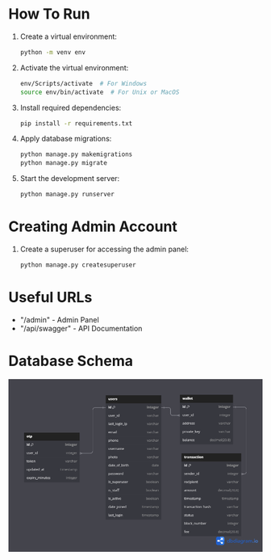
# How To Run

1. Create a virtual environment:
   ```bash
   python -m venv env
   ```

2. Activate the virtual environment:
   ```bash
   env/Scripts/activate  # For Windows
   source env/bin/activate  # For Unix or MacOS
   ```

3. Install required dependencies:
   ```bash
   pip install -r requirements.txt
   ```

4. Apply database migrations:
   ```bash
   python manage.py makemigrations
   python manage.py migrate
   ```

5. Start the development server:
   ```bash
   python manage.py runserver
   ```

# Creating Admin Account

1. Create a superuser for accessing the admin panel:
   ```bash
   python manage.py createsuperuser
   ```

# Useful URLs

- "/admin" - Admin Panel
- "/api/swagger" - API Documentation

# Database Schema

![](Crypto-Wallet-DB-Schema.png?raw=true)
